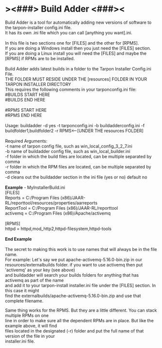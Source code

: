 # ><###> Build Adder <###><
Build Adder is a tool for automatically adding new versions of software to the tarpon-installer config.ini file.\
It has its own .ini file which you can call [anything you want].ini.\
\
In this file is two sections one for [FILES] and the other for [RPMS].\
If you are doing a Windows install then you just need the [FILES] section.\
If you are doing a Linux install you will need the [FILES] and maybe the [RPMS] if RPMs are to be installed.\
\
Build Adder adds latest builds in a folder to the Tarpon Installer Config.ini File.\
THE FOLDER MUST RESIDE UNDER THE [resources] FOLDER IN YOUR TARPON INSTALLER DIRECTORY\
This requires the following comments in your tarponconfig.ini file:\
#BUILDS START HERE\
#BUILDS END HERE\
\
#RPMS START HERE\
#RPMS END HERE\
\
Usage: buildadder -d yes -t tarponconfig.ini -b buildadderconfig.ini -f buildfolder1,buildfolder2 -r RPMS<--[UNDER THE resources FOLDER]\
\
Required Arguments:\
	-t     name of tarpon config file, such as win_local_config_3_2_7.ini\
	-b     name of buildadder config file, such as win_local_builder.ini\
	-f     folder in which the build files are located, can be multiple separated by comma\
	-r     folder in which the RPM files are located, can be multiple separated by comma\
	-d     cleans out the buildadder section in the ini file (yes or no) default no\
\
**Example** - MyInstallerBuild.ini\
[FILES]\
Reports = C:/Program Files (x86)/JAAR-RL/reporttool/resources/properties/aarreports\
ReportTool = C:/Program Files (x86)/JAAR-RL/reporttool\
activemq = C:/Program Files (x86)/Apache/activemq\
\
[RPMS]\
httpd = httpd,mod_http2,httpd-filesystem,httpd-tools\
\
**End Example**\
\
The secret to making this work is to use names that will always be in the file name.\
For example:  Let's say we put apache-activemq-5.16.0-bin.zip in our resources/externalbuilds folder.
if you want to use activemq then put 'activemq' as your key (see above)\
and buildadder will search your builds folders for anything that has activemq as part of the name\
and add it to your tarpon-install installer.ini file under the [FILES] section.  In this case it might\
find the externalbuilds/apache-activemq-5.16.0-bin.zip and use that complete filename.

Same thing works for the RPMS.  But they are a little different.  You can stack multiple RPMs on one\
line in order to make sure all the dependent RPMs are in place.  But like the example above, it will find\
files located in the designated (-r) folder and put the full name of that version of the file in your\
installer.ini file.

